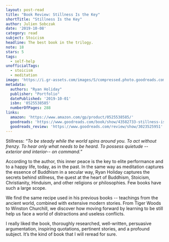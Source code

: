```yaml
---
layout: post-read
title: "Book Review: Stillness Is the Key"
shortTitle: "Stillness Is the Key"
author: Julien Sobczak
date: '2019-10-08'
category: read
subject: Stoicism
headline: The best book in the trilogy.
note: 18
stars: 5
tags:
  - self-help
unofficialTags:
  - stoicism
  - meditation
image: 'https://i.gr-assets.com/images/S/compressed.photo.goodreads.com/books/1566883842l/43582733.jpg'
metadata:
  authors: "Ryan Holiday"
  publisher: "Portfolio"
  datePublished: '2019-10-01'
  isbn: '0525538585'
  numberOfPages: 288
links:
  amazon: 'https://www.amazon.com/gp/product/0525538585/'
  goodreads: 'https://www.goodreads.com/book/show/43582733-stillness-is-the-key'
  goodreads_review: 'https://www.goodreads.com/review/show/3023525951'
---
```


Stillness: _“To be steady while the world spins around you. To act without frenzy. To hear only what needs to be heard. To possess quietude --exterior and interior-- on command.”_

According to the author, this inner peace is the key to elite performance and to a happy life, today, as in the past. In the same way as meditation captures the essence of Buddhism in a secular way, Ryan Holiday captures the secrets behind stillness, the quest at the heart of Buddhism, Stoicism, Christianity, Hinduism, and other religions or philosophies. Few books have such a large scope.

We find the same recipe used in his previous books -- teachings from the ancient world, combined with extensive modern stories. From Tiger Woods to Winston Churchill, we discover how moving forward by learning to be still help us face a world of distractions and useless conflicts.

I really liked the book, thoroughly researched, well-written, persuasive argumentation, inspiring quotations, pertinent stories, and a profound subject. It’s the kind of book that I will reread for sure.

